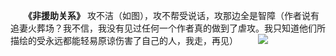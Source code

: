 　　**《非援助关系》** 攻不洁（如图），攻不帮受说话，攻那边全是智障（作者说有追妻火葬场？我不信，我没有见过任何一个作者真的做到了虐攻。我只知道他们所描绘的受永远都能轻易原谅伤害了自己的人，我走，再见）
　　![](https://cdn.jsdelivr.net/gh/lk4523241/My/Pictures/Screenshot_20200115-125310.jpg)